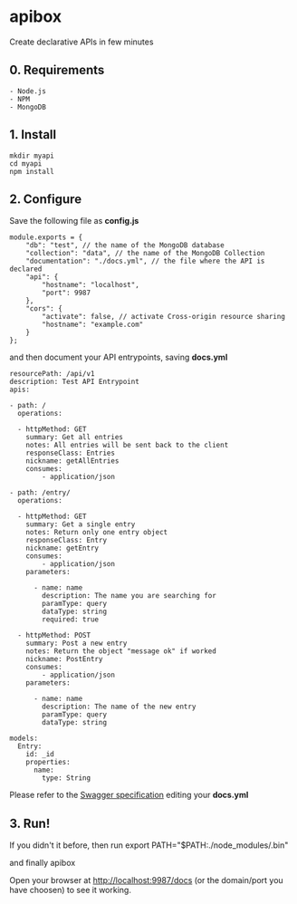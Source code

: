 apibox
======

Create declarative APIs in few minutes

## 0. Requirements
	- Node.js
	- NPM
	- MongoDB

## 1. Install

	mkdir myapi
	cd myapi
	npm install

## 2. Configure

Save the following file as **config.js**

	module.exports = {
	    "db": "test", // the name of the MongoDB database
	    "collection": "data", // the name of the MongoDB Collection
	    "documentation": "./docs.yml", // the file where the API is declared
	    "api": {
	        "hostname": "localhost",
	        "port": 9987
	    },
	    "cors": {
	        "activate": false, // activate Cross-origin resource sharing
	        "hostname": "example.com"   
	    }
	};

and then document your API entrypoints, saving **docs.yml**

	resourcePath: /api/v1
	description: Test API Entrypoint
	apis:

	- path: /
	  operations:

	  - httpMethod: GET
	    summary: Get all entries
	    notes: All entries will be sent back to the client
	    responseClass: Entries
	    nickname: getAllEntries
	    consumes: 
	        - application/json

	- path: /entry/
	  operations:

	  - httpMethod: GET
	    summary: Get a single entry
	    notes: Return only one entry object
	    responseClass: Entry
	    nickname: getEntry
	    consumes: 
	        - application/json
	    parameters:

	      - name: name
	        description: The name you are searching for
	        paramType: query
	        dataType: string
	        required: true

	  - httpMethod: POST
	    summary: Post a new entry
	    notes: Return the object "message ok" if worked
	    nickname: PostEntry
	    consumes: 
	        - application/json
	    parameters:

	      - name: name
	        description: The name of the new entry
	        paramType: query
	        dataType: string

	models:
	  Entry:
	    id: _id
	    properties:
	      name:
	        type: String

Please refer to the [Swagger specification](https://github.com/wordnik/swagger-core/wiki) editing your **docs.yml**

## 3. Run!
If you didn't it before, then run
	export PATH="$PATH:./node_modules/.bin"

and finally
	apibox

Open your browser at [http://localhost:9987/docs](http://localhost:9987/docs) (or the domain/port you have choosen) to see it working.

